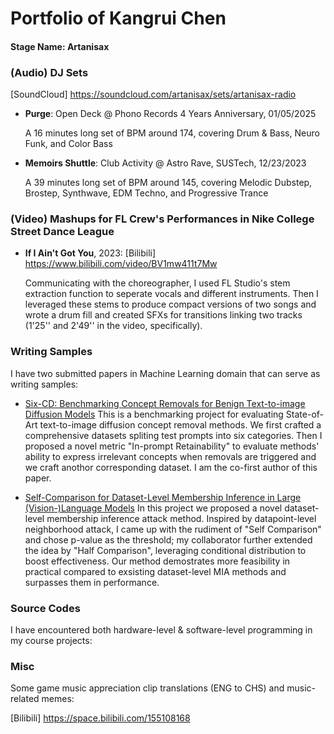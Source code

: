 # Portfolio of Kangrui Chen

#### Stage Name: Artanisax


### (Audio) DJ Sets

[SoundCloud] https://soundcloud.com/artanisax/sets/artanisax-radio

- **Purge**: Open Deck @ Phono Records 4 Years Anniversary, 01/05/2025

  A 16 minutes long set of BPM around 174, covering Drum & Bass, Neuro Funk, and Color Bass 

- **Memoirs Shuttle**: Club Activity @ Astro Rave, SUSTech, 12/23/2023

  A 39 minutes long set of BPM around 145, covering Melodic Dubstep, Brostep, Synthwave, EDM Techno, and Progressive Trance

### (Video) Mashups for **FL Crew**'s Performances in **Nike College Street Dance League**

- **If I Ain't Got You**, 2023: [Bilibili] https://www.bilibili.com/video/BV1mw411t7Mw

  Communicating with the choreographer, I used FL Studio's stem extraction function to seperate vocals and different instruments. Then I leveraged these stems to produce compact versions of two songs and wrote a drum fill and created SFXs for transitions linking two tracks (1'25'' and 2'49'' in the video, specifically).

### Writing Samples

I have two submitted papers in Machine Learning domain that can serve as writing samples:

- [Six-CD: Benchmarking Concept Removals for Benign Text-to-image Diffusion Models](https://arxiv.org/abs/2406.14855)
  This is a benchmarking project for evaluating State-of-Art text-to-image diffusion concept removal methods. We first crafted a comprehensive datasets spliting test prompts into six categories. Then I proposed a novel metric "In-prompt Retainability" to evaluate methods' ability to express irrelevant concepts when removals are triggered and we craft anothor corresponding dataset. I am the co-first author of this paper.

- [Self-Comparison for Dataset-Level Membership Inference in Large (Vision-)Language Models](https://arxiv.org/abs/2410.13088)
  In this project we proposed a novel dataset-level membership inference attack method. Inspired by datapoint-level neighborhood attack, I came up with the rudiment of "Self Comparison" and chose p-value as the threshold; my collaborator further extended the idea by "Half Comparison", leveraging conditional distribution to boost effectiveness. Our method demostrates more feasibility in practical compared to exsisting dataset-level MIA methods and surpasses them in performance.

### Source Codes

I have encountered both hardware-level & software-level programming in my course projects:

### Misc

Some game music appreciation clip translations (ENG to CHS) and music-related memes:

[Bilibili] https://space.bilibili.com/155108168
